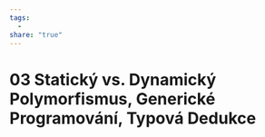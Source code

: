 ```yaml
---
tags:
  - 
share: "true"
---
```


# 03 Statický vs. Dynamický Polymorfismus, Generické Programování, Typová Dedukce